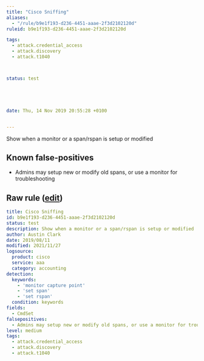 ```yaml
---
title: "Cisco Sniffing"
aliases:
  - "/rule/b9e1f193-d236-4451-aaae-2f3d2102120d"
ruleid: b9e1f193-d236-4451-aaae-2f3d2102120d

tags:
  - attack.credential_access
  - attack.discovery
  - attack.t1040



status: test





date: Thu, 14 Nov 2019 20:55:28 +0100


---
```


Show when a monitor or a span/rspan is setup or modified

<!--more-->


## Known false-positives

* Admins may setup new or modify old spans, or use a monitor for troubleshooting




## Raw rule ([edit](https://github.com/SigmaHQ/sigma/edit/master/rules/network/cisco/aaa/cisco_cli_net_sniff.yml))
```yaml
title: Cisco Sniffing
id: b9e1f193-d236-4451-aaae-2f3d2102120d
status: test
description: Show when a monitor or a span/rspan is setup or modified
author: Austin Clark
date: 2019/08/11
modified: 2021/11/27
logsource:
  product: cisco
  service: aaa
  category: accounting
detection:
  keywords:
    - 'monitor capture point'
    - 'set span'
    - 'set rspan'
  condition: keywords
fields:
  - CmdSet
falsepositives:
  - Admins may setup new or modify old spans, or use a monitor for troubleshooting
level: medium
tags:
  - attack.credential_access
  - attack.discovery
  - attack.t1040

```
